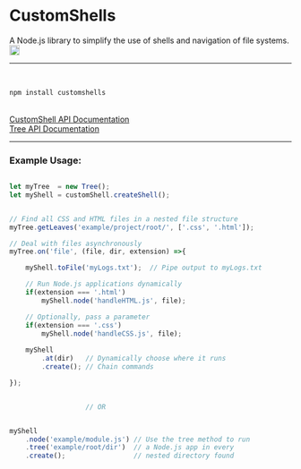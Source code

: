 # CustomShells
A Node.js library to simplify the use of shells and navigation of file systems.
<br>
<a href="https://badge.fury.io/js/customshells"><img src="https://badge.fury.io/js/customshells.svg" alt="npm version" height="18"></a>
<br>
<hr>
<br>

```js
npm install customshells
```

<br>
<a href="https://github.com/Awpatterson217/customshells/blob/master/lib/customshell/README.md">
CustomShell API Documentation
</a>
<br>
 <a href="https://github.com/Awpatterson217/customshells/blob/master/lib/tree/README.md">
Tree API Documentation
</a>
<br>
<hr>

### Example Usage:

```js

let myTree  = new Tree();
let myShell = customShell.createShell();


// Find all CSS and HTML files in a nested file structure
myTree.getLeaves('example/project/root/', ['.css', '.html']);

// Deal with files asynchronously
myTree.on('file', (file, dir, extension) =>{

    myShell.toFile('myLogs.txt');  // Pipe output to myLogs.txt

    // Run Node.js applications dynamically
    if(extension === '.html') 
        myShell.node('handleHTML.js', file); 

    // Optionally, pass a parameter
    if(extension === '.css') 
        myShell.node('handleCSS.js', file);   
        
    myShell
        .at(dir)   // Dynamically choose where it runs
        .create(); // Chain commands

});


                   // OR


myShell
    .node('example/module.js') // Use the tree method to run
    .tree('example/root/dir')  // a Node.js app in every
    .create();                 // nested directory found

```


